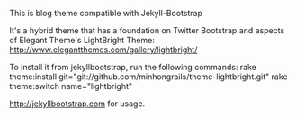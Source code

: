 This is blog theme compatible with Jekyll-Bootstrap

It's a hybrid theme that has a foundation on Twitter Bootstrap and
aspects of Elegant Theme's LightBright Theme: http://www.elegantthemes.com/gallery/lightbright/

To install it from jekyllbootstrap, run the following commands:
	rake theme:install git="git://github.com/minhongrails/theme-lightbright.git"
	rake theme:switch name="lightbright"

<http://jekyllbootstrap.com> for usage.
